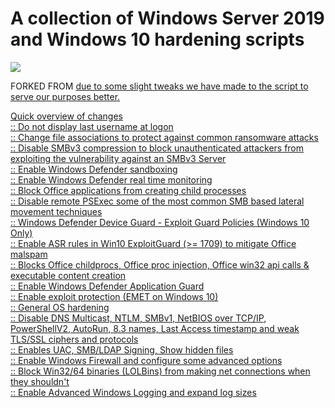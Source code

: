 # A collection of Windows Server 2019 and Windows 10 hardening scripts

<img src="https://github.com/atlantsecurity/windows-hardening-scripts/blob/main/windows-hardening-scripts.png?raw=true" />

<p>FORKED FROM <a href=https://github.com/atlantsecurity/windows-hardening-scripts> due to some slight tweaks we have made to the script to serve our purposes better.

<p>Quick overview of changes 
<br>:: Do not display last username at logon
<br>:: Change file associations to protect against common ransomware attacks
<br>:: Disable SMBv3 compression to block unauthenticated attackers from exploiting the vulnerability against an SMBv3 Server
<br>:: Enable Windows Defender sandboxing
<br>:: Enable Windows Defender real time monitoring
<br>:: Block Office applications from creating child processes
<br>:: Disable remote PSExec some of the most common SMB based lateral movement techniques
<br>:: Windows Defender Device Guard - Exploit Guard Policies (Windows 10 Only)
<br>:: Enable ASR rules in Win10 ExploitGuard (>= 1709) to mitigate Office malspam
<br>:: Blocks Office childprocs, Office proc injection, Office win32 api calls & executable content creation
<br>:: Enable Windows Defender Application Guard
<br>:: Enable exploit protection (EMET on Windows 10)
<br>:: General OS hardening
<br>:: Disable DNS Multicast, NTLM, SMBv1, NetBIOS over TCP/IP, PowerShellV2, AutoRun, 8.3 names, Last Access timestamp and weak TLS/SSL ciphers and protocols
<br>:: Enables UAC, SMB/LDAP Signing, Show hidden files
<br>:: Enable Windows Firewall and configure some advanced options
<br>:: Block Win32/64 binaries (LOLBins) from making net connections when they shouldn't
<br>:: Enable Advanced Windows Logging and expand log sizes
